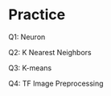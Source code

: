 # Practice  
Q1: Neuron                                       
              
Q2: K Nearest Neighbors      
       
Q3: K-means                 
         
Q4: TF Image Preprocessing                  
     
